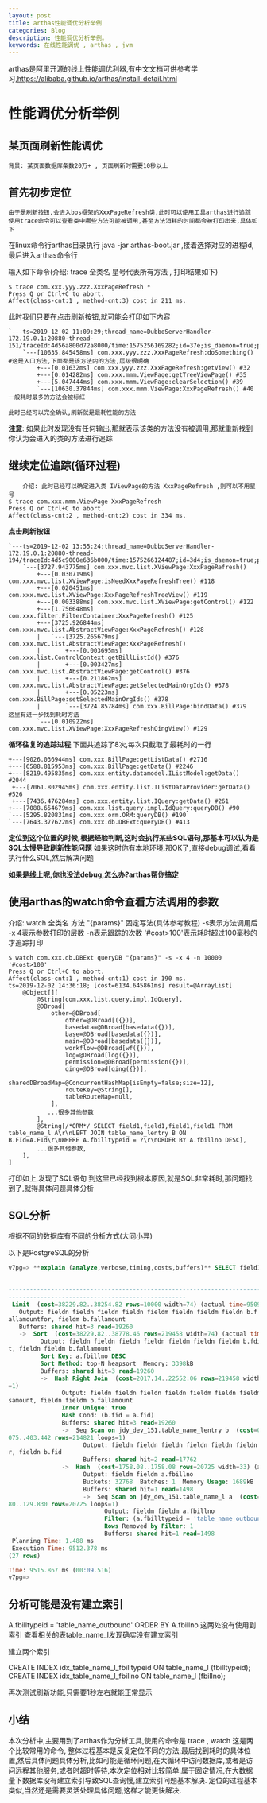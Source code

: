 ```yaml
---
layout: post
title: arthas性能调优分析举例
categories: Blog
description: 性能调优分析举例。
keywords: 在线性能调优 , arthas , jvm
---
```


arthas是阿里开源的线上性能调优利器,有中文文档可供参考学习,https://alibaba.github.io/arthas/install-detail.html

# 性能调优分析举例

## 某页面刷新性能调优

    背景: 某页面数据库条数20万+ , 页面刷新时需要10秒以上

## 首先初步定位

    由于是刷新按钮,会进入bos框架的XxxPageRefresh类,此时可以使用工具arthas进行追踪
    使用trace命令可以查看类中哪些方法可能被调用,甚至方法消耗的时间都会被打印出来,具体如下

在linux命令行arthas目录执行 java -jar arthas-boot.jar ,接着选择对应的进程id,最后进入arthas命令行

输入如下命令(介绍: trace 全类名 星号代表所有方法 , 打印结果如下) 
```shell
$ trace com.xxx.yyy.zzz.XxxPageRefresh *   
Press Q or Ctrl+C to abort.
Affect(class-cnt:1 , method-cnt:3) cost in 211 ms.
```
此时我们只要在点击刷新按钮,就可能会打印如下内容
```shell
`---ts=2019-12-02 11:09:29;thread_name=DubboServerHandler-172.19.0.1:20880-thread-151/traceId:4d56a800d72a8000/time:1575256169282;id=37e;is_daemon=true;priority=5;TCCL=sun.misc.Launcher$AppClassLoader@18b4aac2
    `---[10635.845458ms] com.xxx.yyy.zzz.XxxPageRefresh:doSomething() #这是入口方法,下面都是该方法内的方法,层级很明确
        +---[0.01632ms] com.xxx.yyy.zzz.XxxPageRefresh:getView() #32
        +---[0.014282ms] com.xxx.mmm.ViewPage:getTreeViewPage() #35
        +---[5.047444ms] com.xxx.mmm.ViewPage:clearSelection() #39
        `---[10630.37844ms] com.xxx.mmm.ViewPage:XxxPageRefresh() #40   一般耗时最多的方法会被标红
```  
    此时已经可以完全确认,刷新就是最耗性能的方法
    
**注意**:  如果此时发现没有任何输出,那就表示该类的方法没有被调用,那就重新找到你认为会进入的类的方法进行追踪

## 继续定位追踪(循环过程)
```shell
    介绍: 此时已经可以确定进入类 IViewPage的方法 XxxPageRefresh ,则可以不用星号
$ trace com.xxx.mmm.ViewPage XxxPageRefresh
Press Q or Ctrl+C to abort.
Affect(class-cnt:2 , method-cnt:2) cost in 334 ms.
```
**点击刷新按钮**
```shell
`---ts=2019-12-02 13:55:24;thread_name=DubboServerHandler-172.19.0.1:20880-thread-194/traceId:4d5c9000e636b000/time:1575266124487;id=3d4;is_daemon=true;priority=5;TCCL=sun.misc.Launcher$AppClassLoader@18b4aac2
    `---[3727.943775ms] com.xxx.mvc.list.XViewPage:XxxPageRefresh()
        +---[0.030719ms] com.xxx.mvc.list.XViewPage:isNeedXxxPageRefreshTree() #118
        +---[0.020451ms] com.xxx.mvc.list.XViewPage:XxxPageRefreshTreeView() #119
        +---[0.003388ms] com.xxx.mvc.list.XViewPage:getControl() #122
        +---[1.756648ms] com.xxx.filter.FilterContainer:XxxPageRefresh() #125
        +---[3725.926844ms] com.xxx.mvc.list.AbstractViewPage:XxxPageRefresh() #128
        |   `---[3725.265679ms] com.xxx.mvc.list.AbstractViewPage:XxxPageRefresh()
        |       +---[0.003695ms] com.xxx.list.ControlContext:getBillListId() #376
        |       +---[0.003427ms] com.xxx.mvc.list.AbstractViewPage:getControl() #376
        |       +---[0.211862ms] com.xxx.mvc.list.AbstractViewPage:getSelectedMainOrgIds() #378
        |       +---[0.05223ms] com.xxx.BillPage:setSelectedMainOrgIds() #378
        |       `---[3724.85784ms] com.xxx.BillPage:bindData() #379  这里有进一步找到耗时方法
        `---[0.010922ms] com.xxx.mvc.list.XViewPage:XxxPageRefreshQingView() #129
```
**循环往复的追踪过程**
下面共追踪了8次,每次只截取了最耗时的一行
```shell
+---[9026.036944ms] com.xxx.BillPage:getListData() #2716
+---[6588.815953ms] com.xxx.BillPage:getData() #2246
+---[8219.495835ms] com.xxx.entity.datamodel.IListModel:getData() #2044
 +---[7061.802945ms] com.xxx.entity.list.IListDataProvider:getData() #526
 +---[7436.476284ms] com.xxx.entity.list.IQuery:getData() #261
+---[7088.654679ms] com.xxx.list.query.impl.IdQuery:queryDB() #90
`---[5295.820831ms] com.xxx.orm.ORM:queryDB() #190
`---[7643.377622ms] com.xxx.db.DBExt:queryDB() #413
```
**定位到这个位置的时候,根据经验判断,这时会执行某些SQL语句,那基本可以认为是SQL太慢导致刷新性能问题**
如果这时你有本地环境,那OK了,直接debug调试,看看执行什么SQL,然后解决问题

**如果是线上呢,你也没法debug,怎么办?arthas帮你搞定**

## 使用arthas的watch命令查看方法调用的参数
介绍: watch  全类名  方法  "{params}" 固定写法(具体参考教程) -s表示方法调用后 -x 4表示参数打印的层数 -n表示跟踪的次数 '#cost>100'表示耗时超过100毫秒的才追踪打印
```shell
$ watch com.xxx.db.DBExt queryDB "{params}" -s -x 4 -n 10000 '#cost>100'
Press Q or Ctrl+C to abort.
Affect(class-cnt:1 , method-cnt:1) cost in 190 ms.
ts=2019-12-02 14:36:18; [cost=6134.645861ms] result=@ArrayList[
    @Object[][
        @String[com.xxx.list.query.impl.IdQuery],
        @DBroad[
            other=@DBroad[
                other=@DBroad[({})],
                basedata=@DBroad[basedata({})],
                base=@DBroad[basedata({})],
                main=@DBroad[basedata({})],
                workflow=@DBroad[wf({})],
                log=@DBroad[log({})],
                permission=@DBroad[permission({})],
                qing=@DBroad[qing({})],
                sharedDBroadMap=@ConcurrentHashMap[isEmpty=false;size=12],
                routeKey=@String[],
                tableRouteMap=null,
            ],
           ...很多其他参数
        ],
        @String[/*ORM*/ SELECT field1,field1,field1,field1 FROM table_name_l A\r\nLEFT JOIN table_name_lentry B ON B.FId=A.FId\r\nWHERE A.fbilltypeid = ?\r\nORDER BY A.fbillno DESC],
        ...很多其他参数,
    ],
]
```
打印如上,发现了SQL语句
到这里已经找到根本原因,就是SQL非常耗时,那问题找到了,就得具体问题具体分析

## SQL分析

根据不同的数据库有不同的分析方式(大同小异)

以下是PostgreSQL的分析
```sql
v7pg=> **explain (analyze,verbose,timing,costs,buffers)** SELECT field1,field1,field1,field1 FROM table_name_l A LEFT JOIN table_name_lentry B ON B.FId=A.FId WHERE A.fbilltypeid = 'table_name_ld' ORDER BY A.fbillno DESC limit 10000;
                                                                                 QUERY PLAN

---------------------------------------------------------------------------------------------------------------------------
--------------------------------------------------
 Limit  (cost=38229.82..38254.82 rows=10000 width=74) (actual time=9509.114..9511.522 rows=10000 loops=1)
   Output: fieldn fieldn fieldn fieldn fieldm fieldn fieldm fieldn b.f
allamountfor, fieldm b.fallamount
   Buffers: shared hit=3 read=19260
   ->  Sort  (cost=38229.82..38778.46 rows=219458 width=74) (actual time=9509.109..9510.903 rows=10000 loops=1)
         Output: fieldn fieldn fieldn fieldn fieldm fieldn fieldm b.fdisamoun
t, fieldn fieldm b.fallamount
         Sort Key: a.fbillno DESC
         Sort Method: top-N heapsort  Memory: 3398kB
         Buffers: shared hit=3 read=19260
         ->  Hash Right Join  (cost=2017.14..22552.06 rows=219458 width=74) (actual time=151.222..701.738 rows=214561 loops
=1)
               Output: fieldn fieldn fieldn fieldn fieldm fieldn fieldm b.fdi
samount, fieldn fieldm b.fallamount
               Inner Unique: true
               Hash Cond: (b.fid = a.fid)
               Buffers: shared hit=3 read=19260
               ->  Seq Scan on jdy_dev_151.table_name_lentry b  (cost=0.00..19958.69 rows=219469 width=49) (actual time=0.
075..403.442 rows=214821 loops=1)
                     Output: fieldn fieldn fieldn fieldn fieldn fieldn b.fallamountfo
r, fieldn b.fid
                     Buffers: shared hit=2 read=17762
               ->  Hash  (cost=1758.08..1758.08 rows=20725 width=33) (actual time=151.058..151.060 rows=20725 loops=1)
                     Output: fieldm fieldm a.fbillno
                     Buckets: 32768  Batches: 1  Memory Usage: 1689kB
                     Buffers: shared hit=1 read=1498
                     ->  Seq Scan on jdy_dev_151.table_name_l a  (cost=0.00..1758.08 rows=20725 width=33) (actual time=0.0
80..129.830 rows=20725 loops=1)
                           Output: fieldm fieldm a.fbillno
                           Filter: (a.fbilltypeid = 'table_name_outbound'::citext)
                           Rows Removed by Filter: 1
                           Buffers: shared hit=1 read=1498
 Planning Time: 1.488 ms
 Execution Time: 9512.378 ms
(27 rows)

Time: 9515.867 ms (00:09.516)
v7pg=>
```

## 分析可能是没有建立索引

A.fbilltypeid = 'table_name_outbound' ORDER BY A.fbillno 这两处没有使用到索引
查看相关的表table_name_l发现确实没有建立索引

建立两个索引

CREATE INDEX idx_table_name_l_fbilltypeid ON table_name_l (fbilltypeid);    
CREATE INDEX idx_table_name_l_fbillno ON table_name_l (fbillno);  

再次测试刷新功能,只需要1秒左右就能正常显示

## 小结

本次分析中,主要用到了arthas作为分析工具,使用的命令是 trace , watch 这是两个比较常用的命令, 整体过程基本是反复定位不同的方法,最后找到耗时的具体位置,然后具体问题具体分析,比如可能是循环问题,在大循环中访问数据库,或者是访问远程其他服务,或者时超时等待,本次定位相对比较简单,属于固定情况,在大数据量下数据库没有建立索引导致SQL查询慢,建立索引问题基本解决. 定位的过程基本类似,当然还是需要灵活处理具体问题,这样才能更快解决.